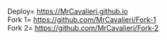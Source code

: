 Deploy= https://MrCavalieri.github.io <br>
Fork 1= https://github.com/MrCavalieri/Fork-1 <br>
Fork 2= https://github.com/MrCavalieri/Fork-2
